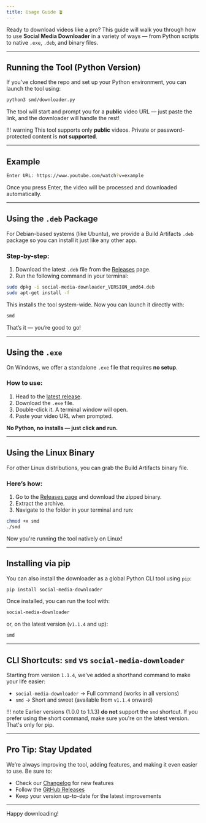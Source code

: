 ```yaml
---
title: Usage Guide 🪴
---
```


Ready to download videos like a pro? This guide will walk you through how to use **Social Media Downloader** in a variety of ways — from Python scripts to native `.exe`, `.deb`, and binary files.

---

## Running the Tool (Python Version)

If you’ve cloned the repo and set up your Python environment, you can launch the tool using:

```bash
python3 smd/downloader.py
```

The tool will start and prompt you for a **public** video URL — just paste the link, and the downloader will handle the rest!

!!! warning
    This tool supports only **public** videos. Private or password-protected content is **not supported**.

---

## Example

```bash
Enter URL: https://www.youtube.com/watch?v=example
```

Once you press Enter, the video will be processed and downloaded automatically.

---

## Using the `.deb` Package

For Debian-based systems (like Ubuntu), we provide a Build Artifacts `.deb` package so you can install it just like any other app.

### Step-by-step:

1. Download the latest `.deb` file from the [Releases](https://github.com/nayandas69/Social-Media-Downloader/releases/latest) page.
2. Run the following command in your terminal:

```bash
sudo dpkg -i social-media-downloader_VERSION_amd64.deb
sudo apt-get install -f
```

This installs the tool system-wide. Now you can launch it directly with:

```bash
smd
```

That’s it — you’re good to go!

---

## Using the `.exe`

On Windows, we offer a standalone `.exe` file that requires **no setup**.

### How to use:

1. Head to the [latest release](https://github.com/nayandas69/Social-Media-Downloader/releases/latest).
2. Download the `.exe` file.
3. Double-click it. A terminal window will open.
4. Paste your video URL when prompted.

**No Python, no installs — just click and run.**

---

## Using the Linux Binary

For other Linux distributions, you can grab the Build Artifacts binary file.

### Here’s how:

1. Go to the [Releases page](https://github.com/nayandas69/Social-Media-Downloader/releases/latest) and download the zipped binary.
2. Extract the archive.
3. Navigate to the folder in your terminal and run:

```bash
chmod +x smd
./smd
```

Now you're running the tool natively on Linux!

---

## Installing via pip

You can also install the downloader as a global Python CLI tool using `pip`:

```bash
pip install social-media-downloader
```

Once installed, you can run the tool with:

```bash
social-media-downloader
```

or, on the latest version (`v1.1.4` and up):

```bash
smd
```

---

## CLI Shortcuts: `smd` vs `social-media-downloader`

Starting from version `1.1.4`, we've added a shorthand command to make your life easier:

* `social-media-downloader` → Full command (works in all versions)
* `smd` → Short and sweet (available from `v1.1.4` onward)

!!! note
    Earlier versions (1.0.0 to 1.1.3) **do not** support the `smd` shortcut. If you prefer using the short command, make sure you're on the latest version. That's only for pip.

---

## Pro Tip: Stay Updated

We’re always improving the tool, adding features, and making it even easier to use. Be sure to:

* Check our [Changelog](./changelog.md) for new features
* Follow the [GitHub Releases](https://github.com/nayandas69/Social-Media-Downloader/releases)
* Keep your version up-to-date for the latest improvements

---

Happy downloading!
